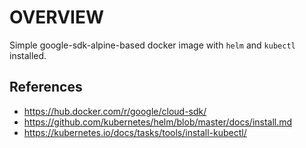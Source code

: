 OVERVIEW
========

Simple google-sdk-alpine-based docker image with `helm` and `kubectl` installed.


References
----------

 * https://hub.docker.com/r/google/cloud-sdk/
 * https://github.com/kubernetes/helm/blob/master/docs/install.md
 * https://kubernetes.io/docs/tasks/tools/install-kubectl/


